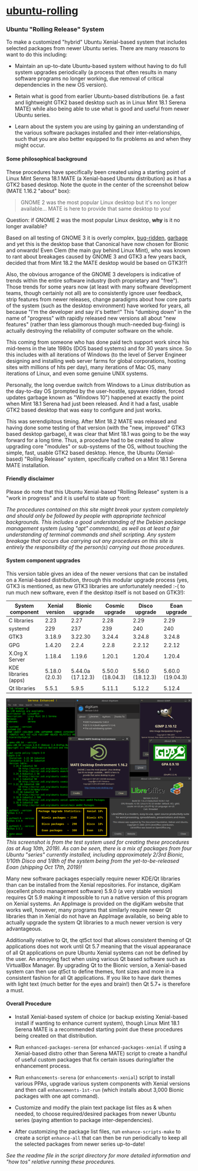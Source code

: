 # [ubuntu-rolling](https://github.com/savoury1/ubuntu-rolling)
### Ubuntu "Rolling Release" System

To make a customized "hybrid" Ubuntu Xenial-based system that includes selected packages from newer Ubuntu series. There are many reasons to want to do this including:

* Maintain an up-to-date Ubuntu-based system without having to do full system upgrades periodically (a process that often results in many software programs no longer working, due removal of critical dependencies in the new OS version).

* Retain what is good from earlier Ubuntu-based distributions (ie. a fast and lightweight GTK2 based desktop such as in Linux Mint 18.1 Serena MATE) while also being able to use what is good and useful from newer Ubuntu series.

* Learn about the system you are using by gaining an understanding of the various software packages installed and their inter-relationships, such that you are also better equipped to fix problems as and when they might occur.

#### Some philosophical background

These procedures have specifically been created using a starting point of Linux Mint Serena 18.1 MATE (a Xenial-based Ubuntu distribution) as it has a GTK2 based desktop. Note the quote in the center of the screenshot below (MATE 1.16.2 "about" box):

> GNOME 2 was the most popular Linux desktop but it's no longer available...
> MATE is here to provide that same desktop to you!

Question: if GNOME 2 was the most popular Linux desktop, **why** is it no longer available?

Based on all testing of GNOME 3 it is overly complex, [bug-ridden](https://igurublog.wordpress.com/2012/11/05/gnome-et-al-rotting-in-threes/), [garbage](https://fosspost.org/opinions/are-gtk-developers-destroying-linux-desktop-with-their-plans) and yet this is the desktop base that Canonical have now chosen for Bionic and onwards! Even Clem (the main guy behind Linux Mint), who was known to rant about breakages caused by GNOME 3 and GTK3 a few years back, decided that from Mint 18.2 the MATE desktop would be based on GTK3!?!

Also, the obvious arrogance of the GNOME 3 developers is indicative of trends within the entire software industry (both proprietary and "free"). Those trends for some years now (at least with many software development teams, though certainly not all) are to consistently ignore user feedback, strip features from newer releases, change paradigms about how core parts of the system (such as the desktop environment) have worked for years, all because "I'm the developer and say it's better!" This "dumbing down" in the name of "progress" with rapidly released new versions all about "new features" (rather than less glamorous though much-needed bug-fixing) is actually destroying the reliability of computer software on the whole.

This coming from someone who has done paid tech support work since his mid-teens in the late 1980s (DOS based systems) and for 30 years since. So this includes with all iterations of Windows (to the level of Server Engineer designing and installing web server farms for global corporations, hosting sites with millions of hits per day), many iterations of Mac OS, many iterations of Linux, and even some genuine UNIX systems.

Personally, the long overdue switch from Windows to a Linux distribution as the day-to-day OS (prompted by the user-hostile, spyware ridden, forced updates garbage known as "Windows 10") happened at exactly the point when Mint 18.1 Serena had just been released. And it had a fast, usable GTK2 based desktop that was easy to configure and just works.

This was serendipitous timing. After Mint 18.2 MATE was released and having done some testing of that version (with the "new, improved" GTK3 based desktop garbage), it was clear that Mint 18.1 was going to be the way forward for a long time. Thus, a procedure had to be created to allow upgrading core "modules" or sub-systems of the OS, without touching the simple, fast, usable GTK2 based desktop. Hence, the Ubuntu (Xenial-based) "Rolling Release" system, specifically crafted on a Mint 18.1 Serena MATE installation.

#### Friendly disclaimer

Please do note that this Ubuntu Xenial-based "Rolling Release" system is a "work in progress" and it is useful to state up front:

*The procedures contained on this site might break your system completely and should only be followed by people with appropriate technical backgrounds. This includes a good understanding of the Debian package management system (using "apt" commands), as well as at least a fair understanding of terminal commands and shell scripting. Any system breakage that occurs due carrying out any procedures on this site is entirely the responsibility of the person(s) carrying out those procedures.*

#### System component upgrades

This version table gives an idea of the newer versions that can be installed on a Xenial-based distribution, through this modular upgrade process (yes, GTK3 is mentioned, as new GTK3 libraries are unfortunately needed :-( to run much new software, even if the desktop itself is not based on GTK3!):

System component | Xenial version | Bionic upgrade | Cosmic upgrade | Disco upgrade | Eoan upgrade
---------------- | -------------- | -------------- | -------------- | ------------- | ------------
C libraries | 2.23 | 2.27 | 2.28 | 2.29 | 2.29
systemd | 229 | 237 | 239 | 240 | 240
GTK3 | 3.18.9 | 3.22.30 | 3.24.4 | 3.24.8 | 3.24.8
GPG | 1.4.20 | 2.2.4 | 2.2.8 | 2.2.12 | 2.2.12
X.Org X Server | 1.18.4 | 1.19.6 | 1.20.1 | 1.20.4 | 1.20.4
KDE libraries (apps) | 5.18.0 (2.0.3) | 5.44.0a (17.12.3) | 5.50.0 (18.04.3) | 5.56.0 (18.12.3) | 5.60.0 (19.04.3)
Qt libraries | 5.5.1 | 5.9.5 | 5.11.1 | 5.12.2 | 5.12.4

![Serena Enhanced](images/Serena-Enhanced.png)
*This screenshot is from the test system used for creating these procedures (as at Aug 10th, 2019). As can be seen, there is a mix of packages from four Ubuntu "series" currently installed, including approximately 2/3rd Bionic, 1/10th Disco and 1/8th of the system being from the yet-to-be-released Eoan (shipping Oct 17th, 2019)!*

Many new software packages especially require newer KDE/Qt libraries than can be installed from the Xenial repositories. For instance, digiKam (excellent photo management software) 5.9.0 (a very stable version) requires Qt 5.9 making it impossible to run a native version of this program on Xenial systems. An AppImage is provided on the digiKam website that works well, however, many programs that similarly require newer Qt libraries than in Xenial do not have an AppImage available, so being able to actually upgrade the system Qt libraries to a much newer version is very advantageous.

Additionally relative to Qt, the qt5ct tool that allows consistent theming of Qt applications does not work until Qt 5.7 meaning that the visual appearanace of all Qt applications on pure Ubuntu Xenial systems can not be defined by the user. An annoying fact when using various Qt based software such as VirtualBox Manager. By upgrading Qt to the Bionic version, a Xenial-based system can then use qt5ct to define themes, font sizes and more in a consistent fashion for all Qt applications. If you like to have dark themes with light text (much better for the eyes and brain!) then Qt 5.7+ is therefore a must.

#### Overall Procedure

* Install Xenial-based system of choice (or backup existing Xenial-based install if wanting to enhance current system), though Linux Mint 18.1 Serena MATE is a recommended starting point due these procedures being created on that distribution.

* Run `enhanced-packages-serena` (or `enhanced-packages-xenial` if using a Xenial-based distro other than Serena MATE) script to create a handful of useful custom packages that fix certain issues during/after the enhancement process.

* Run `enhancements-serena` (or `enhancements-xenial`) script to install various PPAs, upgrade various system components with Xenial versions and then call `enhancements-1st-run` (which installs about 3,000 Bionic packages with one apt command).

* Customize and modify the plain text package list files as & when needed, to choose required/desired packages from newer Ubuntu series (paying attention to package inter-dependencies).

* After customizing the package list files, run `enhance-scripts-make` to create a script `enhance-all` that can then be run periodically to keep all the selected packages from newer series up-to-date!

*See the readme file in the script directory for more detailed information and "how tos" relative running these procedures.*
